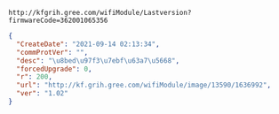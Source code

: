 `http://kfgrih.gree.com/wifiModule/Lastversion?firmwareCode=362001065356`

```json
{
  "CreateDate": "2021-09-14 02:13:34",
  "commProtVer": "",
  "desc": "\u8bed\u97f3\u7ebf\u63a7\u5668",
  "forcedUpgrade": 0,
  "r": 200,
  "url": "http://kf.grih.gree.com/wifiModule/image/13590/1636992",
  "ver": "1.02"
}
```
